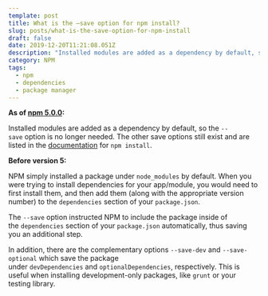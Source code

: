 ```yaml
---
template: post
title: What is the —save option for npm install?
slug: posts/what-is-the-save-option-for-npm-install
draft: false
date: 2019-12-20T11:21:08.051Z
description: "Installed modules are added as a dependency by default, so the\_\"--save\"\_option is no longer needed. The other save options still exist and are listed in the\_documentation\_for\_\"npm install\"."
category: NPM
tags:
  - npm
  - dependencies
  - package manager
---
```

**As of [npm 5.0.0](http://blog.npmjs.org/post/161081169345/v500):**

Installed modules are added as a dependency by default, so the `--save` option is no longer needed. The other save options still exist and are listed in the [documentation](https://docs.npmjs.com/cli/install) for `npm install`.

**Before version 5:**

NPM simply installed a package under `node_modules` by default. When you were trying to install dependencies for your app/module, you would need to first install them, and then add them (along with the appropriate version number) to the `dependencies` section of your `package.json`.

The `--save` option instructed NPM to include the package inside of the `dependencies` section of your `package.json` automatically, thus saving you an additional step.

In addition, there are the complementary options `--save-dev` and `--save-optional` which save the package under `devDependencies` and `optionalDependencies`, respectively. This is useful when installing development-only packages, like `grunt` or your testing library.
